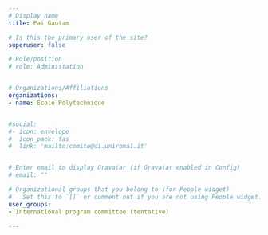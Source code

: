 ```yaml
---
# Display name
title: Pai Gautam

# Is this the primary user of the site?
superuser: false

# Role/position
# role: Administation


# Organizations/Affiliations
organizations:
- name: École Polytechnique


#social:
#- icon: envelope
#  icon_pack: fas
#  link: 'mailto:comito@di.uniroma1.it'


# Enter email to display Gravatar (if Gravatar enabled in Config)
# email: ""

# Organizational groups that you belong to (for People widget)
#   Set this to `[]` or comment out if you are not using People widget.
user_groups:
- International program committee (tentative)

---
```

